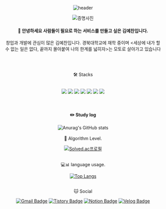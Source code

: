 <div align='center'>
  
![header](https://capsule-render.vercel.app/api?type=waving&text=WHO%20AM%20I%20?&fontSize=20&fontColor=FFFFFF&animation=fadeIn&fontAlign=90&fontAlignY=20&color=auto)



![증명사진](https://github.com/Yeachan-Kim/Yeachan-Kim/assets/52204621/068dcfc5-5d1f-4001-a9cf-03b675c76c43)


####  :wave: 안녕하세요 사람들이 필요로 하는 서비스를 만들고 싶은 김예찬입니다.

창업과 개발에 관심이 많은 김예찬입니다. 경북대학교에 재학 중이며
<세상에 내가 할 수 없는 일은 없다, 끝까지 몰아붙여 나의 한계를 넓히자>는 모토로 살아가고 있습니다


  <br/>
  <br/>
  
🛠️ Stacks

 <br/>
  
<img src="https://img.shields.io/badge/CSS-1572B6?style=for-the-badge&logo=css3&logoColor=white">
<img src="https://img.shields.io/badge/HTML5-E34F26?style=for-the-badge&logo=html5&logoColor=white">
<img src="https://img.shields.io/badge/JAVASCRIPT-F7DF1E?style=for-the-badge&logo=javascript&logoColor=white">
<img src="https://img.shields.io/badge/REACT-61DAFB?style=for-the-badge&logo=react&logoColor=white">
<img src="https://img.shields.io/badge/NODEJS-339933?style=for-the-badge&logo=node.js&logoColor=white">
<img src="https://img.shields.io/badge/EJS-B4CA65?style=for-the-badge&logo=ejs&logoColor=white">
<img src="https://img.shields.io/badge/PYTHON-3776AB?style=for-the-badge&logo=python&logoColor=white">

<br/>

  <br/>
   <br/>

#### :pencil2: Study log
  
![Anurag's GitHub stats](https://github-readme-stats.vercel.app/api?username=Yeachan-Kim&show_icons=true&theme=radical)
<br/>
<br/>
🏅 Algorithm Level.

[![Solved.ac프로필](http://mazassumnida.wtf/api/v2/generate_badge?boj=ghaeun1009)](https://solved.ac/ghaeun1009)
<br/>
<br/>

💻📊 language usage.

[![Top Langs](https://github-readme-stats.vercel.app/api/top-langs/?username=Yeachan-Kim&layout=donut)](https://github.com/anuraghazra/github-readme-stats)
<br/>
<br/>



🐱 Social

[![Gmail Badge](https://img.shields.io/badge/Gmail-d14836?style=flat-square&logo=Gmail&logoColor=white&link=mailto:ghaeun1009@gmail.com)](ghaeun1009@gmail.com)
[![Tistory Badge](https://img.shields.io/badge/Tistory-000000?style=flat-square&logo=Tistory&logoColor=white&link=https://yescold.tistory.com/)](https://yescold.tistory.com/)
[![Notion Badge](https://img.shields.io/badge/Notion-000000?style=flat-square&logo=Notion&logoColor=white&link=https://polarized-salt-eb3.notion.site/55732d8f2b264ff890c04384cc5d8fe3?pvs=4)](https://polarized-salt-eb3.notion.site/55732d8f2b264ff890c04384cc5d8fe3?pvs=4)
[![Velog Badge](https://img.shields.io/badge/Velog-20C997?style=flat-square&logo=Velog&logoColor=white&link=https://velog.io/@mo_ta)](https://velog.io/@mo_ta)

</div>

<!--
**Yeachan-Kim/Yeachan-Kim** is a ✨ _special_ ✨ repository because its `README.md` (this file) appears on your GitHub profile.
&text=안녕하세요%20김예찬입니다.&fontSize=20&animation=fadeIn&fontAlign=85&fontAlignY=20
Here are some ideas to get you started:
![프로필 이미지](https://github.com/Yeachan-Kim/Yeachan-Kim/assets/52204621/af76ff93-90e9-4565-958c-c60c1b2bf869)
- 🔭 I’m currently working on ...
- 🌱 I’m currently learning ...
- 👯 I’m looking to collaborate on ...
- 🤔 I’m looking for help with ...
- 💬 Ask me about ...
- 📫 How to reach me: ...
- 😄 Pronouns: ...
- ⚡ Fun fact: ...
-->
